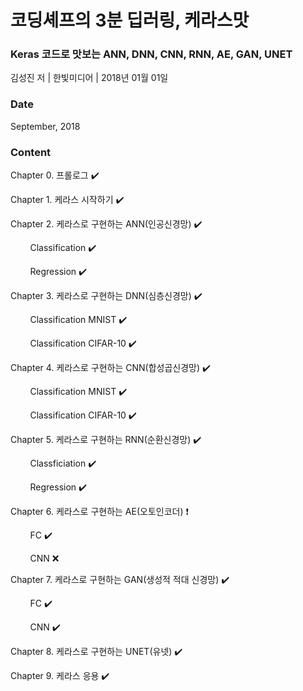 # 코딩셰프의 3분 딥러링, 케라스맛
###  Keras 코드로 맛보는 ANN, DNN, CNN, RNN, AE, GAN, UNET

김성진 저 | 한빛미디어 | 2018년 01월 01일

### Date

September, 2018

### Content

Chapter 0. 프롤로그 :heavy_check_mark:

Chapter 1. 케라스 시작하기 :heavy_check_mark:

Chapter 2. 케라스로 구현하는 ANN(인공신경망) :heavy_check_mark:

&nbsp; &nbsp; &nbsp; &nbsp; Classification :heavy_check_mark:

&nbsp; &nbsp; &nbsp; &nbsp; Regression :heavy_check_mark:

Chapter 3. 케라스로 구현하는 DNN(심층신경망) :heavy_check_mark:

&nbsp; &nbsp; &nbsp; &nbsp; Classification MNIST :heavy_check_mark:

&nbsp; &nbsp; &nbsp; &nbsp; Classification CIFAR-10 :heavy_check_mark:

Chapter 4. 케라스로 구현하는 CNN(합성곱신경망) :heavy_check_mark:

&nbsp; &nbsp; &nbsp; &nbsp; Classification MNIST :heavy_check_mark:

&nbsp; &nbsp; &nbsp; &nbsp; Classification CIFAR-10 :heavy_check_mark:

Chapter 5. 케라스로 구현하는 RNN(순환신경망) :heavy_check_mark:

&nbsp; &nbsp; &nbsp; &nbsp; Classficiation :heavy_check_mark:

&nbsp; &nbsp; &nbsp; &nbsp; Regression :heavy_check_mark:

Chapter 6. 케라스로 구현하는 AE(오토인코더) :heavy_exclamation_mark:

&nbsp; &nbsp; &nbsp; &nbsp; FC :heavy_check_mark:

&nbsp; &nbsp; &nbsp; &nbsp; CNN :x:

Chapter 7. 케라스로 구현하는 GAN(생성적 적대 신경망) :heavy_check_mark:

&nbsp; &nbsp; &nbsp; &nbsp; FC :heavy_check_mark:

&nbsp; &nbsp; &nbsp; &nbsp; CNN :heavy_check_mark:

Chapter 8. 케라스로 구현하는 UNET(유넷) :heavy_check_mark:

Chapter 9. 케라스 응용 :heavy_check_mark:
